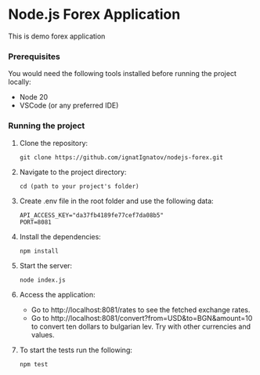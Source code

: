 # Node.js Forex Application

This is demo forex application

### Prerequisites

You would need the following tools installed before running the project locally:

- Node 20
- VSCode (or any preferred IDE)

### Running the project

1. Clone the repository:
   
   ```
   git clone https://github.com/ignatIgnatov/nodejs-forex.git
   ```
2. Navigate to the project directory:

   ```
   cd (path to your project's folder)
   ```

3. Create .env file in the root folder and use the following data:
   
   ```
   API_ACCESS_KEY="da37fb4189fe77cef7da08b5"
   PORT=8081
   ```
4. Install the dependencies:
   
   ```
   npm install
   ```
5. Start the server:

   ```
   node index.js
   ```
6. Access the application:

   - Go to http://localhost:8081/rates to see the fetched exchange rates.
   - Go to http://localhost:8081/convert?from=USD&to=BGN&amount=10 to convert ten dollars to bulgarian lev. Try with other currencies and values.
7. To start the tests run the following:
   
   ```
   npm test
   ```
